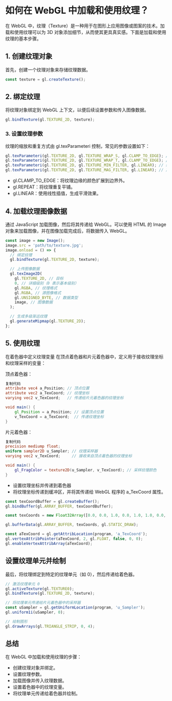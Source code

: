 # 如何在 WebGL 中加载和使用纹理？

在 WebGL 中，纹理（Texture）是一种用于在图形上应用图像或图案的技术。加载和使用纹理可以为 3D 对象添加细节，从而使其更具真实感。下面是加载和使用纹理的基本步骤。

## 1. 创建纹理对象

首先，创建一个纹理对象来存储纹理数据。

```javascript
const texture = gl.createTexture();
```

## 2. 绑定纹理

将纹理对象绑定到 WebGL 上下文，以便后续设置参数和传入图像数据。

```javascript
gl.bindTexture(gl.TEXTURE_2D, texture);
```

### 3. 设置纹理参数

纹理的缩放和重复方式由 gl.texParameteri 控制，常见的参数设置如下：

```javascript
gl.texParameteri(gl.TEXTURE_2D, gl.TEXTURE_WRAP_S, gl.CLAMP_TO_EDGE); // 水平填充方式
gl.texParameteri(gl.TEXTURE_2D, gl.TEXTURE_WRAP_T, gl.CLAMP_TO_EDGE); // 垂直填充方式
gl.texParameteri(gl.TEXTURE_2D, gl.TEXTURE_MIN_FILTER, gl.LINEAR); // 缩小时过滤方式
gl.texParameteri(gl.TEXTURE_2D, gl.TEXTURE_MAG_FILTER, gl.LINEAR); // 放大时过滤方式
```

- gl.CLAMP_TO_EDGE：将纹理边缘的颜色扩展到边界外。
- gl.REPEAT：将纹理重复平铺。
- gl.LINEAR：使用线性插值，生成平滑效果。

## 4. 加载纹理图像数据

通过 JavaScript 加载图像，然后将其传递给 WebGL。可以使用 HTML 的 Image 对象来加载图像，并在图像加载完成后，将数据传入 WebGL。

```javascript
const image = new Image();
image.src = 'path/to/texture.jpg';
image.onload = () => {
  // 绑定纹理
  gl.bindTexture(gl.TEXTURE_2D, texture);

  // 上传图像数据
  gl.texImage2D(
    gl.TEXTURE_2D, // 目标
    0, // 详细级别（0 表示基本级别）
    gl.RGBA, // 纹理格式
    gl.RGBA, // 源图像格式
    gl.UNSIGNED_BYTE, // 数据类型
    image, // 图像数据
  );

  // 生成多级渐远纹理
  gl.generateMipmap(gl.TEXTURE_2D);
};
```

## 5. 使用纹理

在着色器中定义纹理变量
在顶点着色器和片元着色器中，定义用于接收纹理坐标和纹理采样的变量：

顶点着色器：

```glsl
复制代码
attribute vec4 a_Position; // 顶点位置
attribute vec2 a_TexCoord; // 纹理坐标
varying vec2 v_TexCoord;   // 传递给片元着色器的纹理坐标

void main() {
    gl_Position = a_Position; // 设置顶点位置
    v_TexCoord = a_TexCoord;  // 传递纹理坐标
}
```

片元着色器：

```glsl
复制代码
precision mediump float;
uniform sampler2D u_Sampler; // 纹理采样器
varying vec2 v_TexCoord;     // 接收来自顶点着色器的纹理坐标

void main() {
    gl_FragColor = texture2D(u_Sampler, v_TexCoord); // 采样纹理颜色
}
```

- 设置纹理坐标并传递到着色器
- 将纹理坐标传递到缓冲区，并将其传递给 WebGL 程序的 a_TexCoord 属性。

```javascript
const texCoordBuffer = gl.createBuffer();
gl.bindBuffer(gl.ARRAY_BUFFER, texCoordBuffer);

const texCoords = new Float32Array([0.0, 0.0, 1.0, 0.0, 1.0, 1.0, 0.0, 1.0]);

gl.bufferData(gl.ARRAY_BUFFER, texCoords, gl.STATIC_DRAW);

const aTexCoord = gl.getAttribLocation(program, 'a_TexCoord');
gl.vertexAttribPointer(aTexCoord, 2, gl.FLOAT, false, 0, 0);
gl.enableVertexAttribArray(aTexCoord);
```

## 设置纹理单元并绘制

最后，将纹理绑定到特定的纹理单元（如 0），然后传递给着色器。

```js
// 激活纹理单元 0
gl.activeTexture(gl.TEXTURE0);
gl.bindTexture(gl.TEXTURE_2D, texture);

// 将纹理单元传递给片元着色器中的采样器
const uSampler = gl.getUniformLocation(program, 'u_Sampler');
gl.uniform1i(uSampler, 0);

// 绘制图形
gl.drawArrays(gl.TRIANGLE_STRIP, 0, 4);
```

## 总结

在 WebGL 中加载和使用纹理的步骤：

- 创建纹理对象并绑定。
- 设置纹理参数。
- 加载图像并传入纹理数据。
- 设置着色器中的纹理变量。
- 将纹理单元传递给着色器并绘制。
